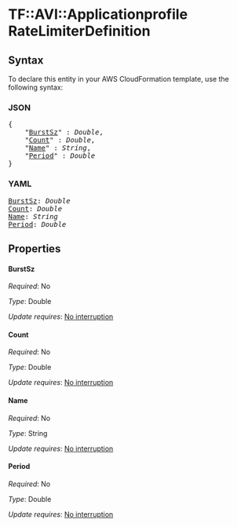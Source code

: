 # TF::AVI::Applicationprofile RateLimiterDefinition

## Syntax

To declare this entity in your AWS CloudFormation template, use the following syntax:

### JSON

<pre>
{
    "<a href="#burstsz" title="BurstSz">BurstSz</a>" : <i>Double</i>,
    "<a href="#count" title="Count">Count</a>" : <i>Double</i>,
    "<a href="#name" title="Name">Name</a>" : <i>String</i>,
    "<a href="#period" title="Period">Period</a>" : <i>Double</i>
}
</pre>

### YAML

<pre>
<a href="#burstsz" title="BurstSz">BurstSz</a>: <i>Double</i>
<a href="#count" title="Count">Count</a>: <i>Double</i>
<a href="#name" title="Name">Name</a>: <i>String</i>
<a href="#period" title="Period">Period</a>: <i>Double</i>
</pre>

## Properties

#### BurstSz

_Required_: No

_Type_: Double

_Update requires_: [No interruption](https://docs.aws.amazon.com/AWSCloudFormation/latest/UserGuide/using-cfn-updating-stacks-update-behaviors.html#update-no-interrupt)

#### Count

_Required_: No

_Type_: Double

_Update requires_: [No interruption](https://docs.aws.amazon.com/AWSCloudFormation/latest/UserGuide/using-cfn-updating-stacks-update-behaviors.html#update-no-interrupt)

#### Name

_Required_: No

_Type_: String

_Update requires_: [No interruption](https://docs.aws.amazon.com/AWSCloudFormation/latest/UserGuide/using-cfn-updating-stacks-update-behaviors.html#update-no-interrupt)

#### Period

_Required_: No

_Type_: Double

_Update requires_: [No interruption](https://docs.aws.amazon.com/AWSCloudFormation/latest/UserGuide/using-cfn-updating-stacks-update-behaviors.html#update-no-interrupt)


